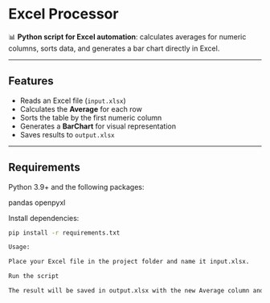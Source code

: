 # Excel Processor

📊 **Python script for Excel automation**: calculates averages for numeric columns, sorts data, and generates a bar chart directly in Excel.

---

## Features

- Reads an Excel file (`input.xlsx`)
- Calculates the **Average** for each row
- Sorts the table by the first numeric column
- Generates a **BarChart** for visual representation
- Saves results to `output.xlsx`

---

## Requirements

Python 3.9+ and the following packages:

pandas
openpyxl

Install dependencies:

```bash
pip install -r requirements.txt

Usage:

Place your Excel file in the project folder and name it input.xlsx.

Run the script

The result will be saved in output.xlsx with the new Average column and a bar chart.
